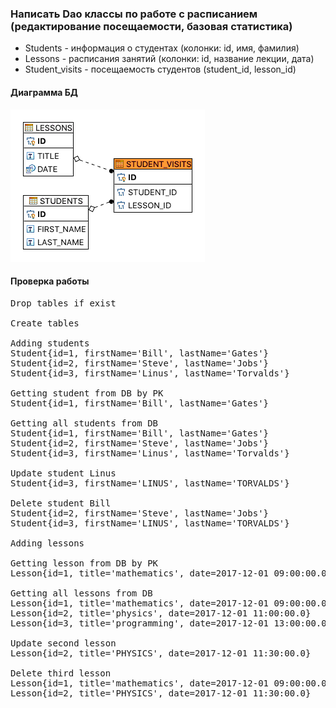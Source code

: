 ### Написать Dao классы по работе с расписанием (редактирование посещаемости, базовая статистика)

* Students - информация о студентах (колонки: id, имя, фамилия)
* Lessons - расписания занятий (колонки: id, название лекции, дата)
* Student_visits - посещаемость студентов (student_id, lesson_id)

#### Диаграмма БД

![ER Diagram](img/er.png)

#### Проверка работы
<pre>
Drop tables if exist

Create tables

Adding students
Student{id=1, firstName='Bill', lastName='Gates'}
Student{id=2, firstName='Steve', lastName='Jobs'}
Student{id=3, firstName='Linus', lastName='Torvalds'}

Getting student from DB by PK
Student{id=1, firstName='Bill', lastName='Gates'}

Getting all students from DB
Student{id=1, firstName='Bill', lastName='Gates'}
Student{id=2, firstName='Steve', lastName='Jobs'}
Student{id=3, firstName='Linus', lastName='Torvalds'}

Update student Linus
Student{id=3, firstName='LINUS', lastName='TORVALDS'}

Delete student Bill
Student{id=2, firstName='Steve', lastName='Jobs'}
Student{id=3, firstName='LINUS', lastName='TORVALDS'}

Adding lessons

Getting lesson from DB by PK
Lesson{id=1, title='mathematics', date=2017-12-01 09:00:00.0}

Getting all lessons from DB
Lesson{id=1, title='mathematics', date=2017-12-01 09:00:00.0}
Lesson{id=2, title='physics', date=2017-12-01 11:00:00.0}
Lesson{id=3, title='programming', date=2017-12-01 13:00:00.0}

Update second lesson
Lesson{id=2, title='PHYSICS', date=2017-12-01 11:30:00.0}

Delete third lesson
Lesson{id=1, title='mathematics', date=2017-12-01 09:00:00.0}
Lesson{id=2, title='PHYSICS', date=2017-12-01 11:30:00.0}
</pre>